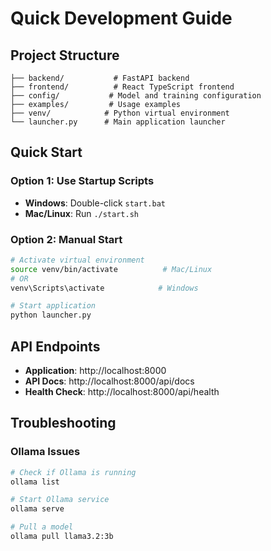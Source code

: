# Quick Development Guide

## Project Structure
```
├── backend/           # FastAPI backend
├── frontend/          # React TypeScript frontend
├── config/           # Model and training configuration
├── examples/         # Usage examples
├── venv/            # Python virtual environment
└── launcher.py      # Main application launcher
```

## Quick Start

### Option 1: Use Startup Scripts
- **Windows**: Double-click `start.bat`
- **Mac/Linux**: Run `./start.sh`

### Option 2: Manual Start
```bash
# Activate virtual environment
source venv/bin/activate          # Mac/Linux
# OR
venv\Scripts\activate            # Windows

# Start application
python launcher.py
```

## API Endpoints
- **Application**: http://localhost:8000
- **API Docs**: http://localhost:8000/api/docs
- **Health Check**: http://localhost:8000/api/health

## Troubleshooting

### Ollama Issues
```bash
# Check if Ollama is running
ollama list

# Start Ollama service
ollama serve

# Pull a model
ollama pull llama3.2:3b
```
